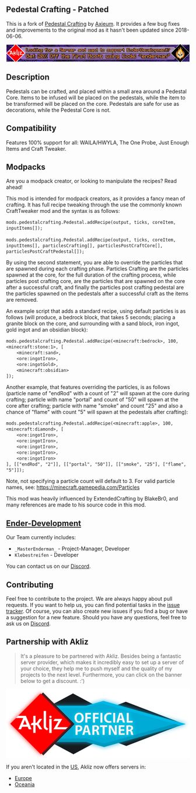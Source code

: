 ## Pedestal Crafting - Patched

This is a fork of [Pedestal Crafting](https://www.curseforge.com/minecraft/mc-mods/pedestal-crafting) by [Axieum](https://www.curseforge.com/members/axieum). It provides a few bug fixes and improvements to the original mod as it hasn't been updated since 2018-06-06.

<a href="https://www.akliz.net/enderman"><img src="https://github.com/Ender-Development/PatchouliBooks/raw/master/banner.png" align="center"/></a>

## Description

Pedestals can be crafted, and placed within a small area around a Pedestal Core. Items to be infused will be placed on the pedestals, while the item to be transformed will be placed on the core. Pedestals are safe for use as decorations, while the Pedestal Core is not.

## Compatibility

Features 100% support for all: WAILA/HWYLA, The One Probe, Just Enough Items and Craft Tweaker.

## Modpacks

Are you a modpack creator, or looking to manipulate the recipes? Read ahead!

This mod is intended for modpack creators, as it provides a fancy mean of crafting. It has full recipe tweaking through the use the commonly known CraftTweaker mod and the syntax is as follows:

```
mods.pedestalcrafting.Pedestal.addRecipe(output, ticks, coreItem, inputItems[]);

mods.pedestalcrafting.Pedestal.addRecipe(output, ticks, coreItem, inputItems[], particlesCrafting[], particlesPostCraftCore[], particlesPostCraftPedestal[]);
```

By using the second statement, you are able to override the particles that are spawned during each crafting phase. Particles Crafting are the particles spawned at the core, for the full duration of the crafting process, while particles post crafting core, are the particles that are spawned on the core after a successful craft, and finally the particles post crafting pedestal are the particles spawned on the pedestals after a successful craft as the items are removed.

An example script that adds a standard recipe, using default particles is as follows (will produce, a bedrock block, that takes 5 seconds; placing a granite block on the core, and surrounding with a sand block, iron ingot, gold ingot and an obsidian block):

```
mods.pedestalcrafting.Pedestal.addRecipe(<minecraft:bedrock>, 100, <minecraft:stone:1>, [
    <minecraft:sand>,
    <ore:ingotIron>,
    <ore:ingotGold>,
    <minecraft:obsidian>
]);
```

Another example, that features overriding the particles, is as follows (particle name of "endRod" with a count of "2" will spawn at the core during crafting; particle with name "portal" and count of "50" will spawn at the core after crafting; particle with name "smoke" and count "25" and also a chance of "flame" with count "5" will spawn at the pedestals after crafting):

```
mods.pedestalcrafting.Pedestal.addRecipe(<minecraft:apple>, 100, <minecraft:diamond>, [
    <ore:ingotIron>,
    <ore:ingotIron>,
    <ore:ingotIron>,
    <ore:ingotIron>,
    <ore:ingotIron>
], [["endRod", "2"]], [["portal", "50"]], [["smoke", "25"], ["flame", "5"]]);
```

Note, not specifying a particle count will default to 3. For valid particle names, see: https://minecraft.gamepedia.com/Particles

This mod was heavily influenced by ExtendedCrafting by BlakeBr0, and many references are made to his source code in this mod.

## [Ender-Development](https://github.com/Ender-Development)

Our Team currently includes:
- `_MasterEnderman_` - Project-Manager, Developer
- `Klebestreifen` - Developer

You can contact us on our [Discord](https://discord.gg/JF7x2vG).

## Contributing
Feel free to contribute to the project. We are always happy about pull requests.
If you want to help us, you can find potential tasks in the [issue tracker](https://github.com/Ender-Development/PatchouliBooks/issues).
Of course, you can also create new issues if you find a bug or have a suggestion for a new feature.
Should you have any questions, feel free to ask us on [Discord](https://discord.gg/JF7x2vG).

## Partnership with Akliz

> It's a pleasure to be partnered with Akliz. Besides being a fantastic server provider, which makes it incredibly easy to set up a server of your choice, they help me to push myself and the quality of my projects to the next level. Furthermore, you can click on the banner below to get a discount. :')

<a href="https://www.akliz.net/enderman"><img src="https://github.com/MasterEnderman/Zerblands-Remastered/raw/master/Akliz_Partner.png" align="center"/></a>

If you aren't located in the [US](https://www.akliz.net/enderman), Akliz now offers servers in:

- [Europe](https://www.akliz.net/enderman-eu)
- [Oceania](https://www.akliz.net/enderman-oce)